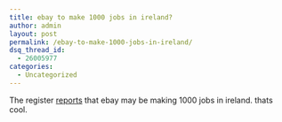 ```yaml
---
title: ebay to make 1000 jobs in ireland?
author: admin
layout: post
permalink: /ebay-to-make-1000-jobs-in-ireland/
dsq_thread_id:
  - 26005977
categories:
  - Uncategorized
---
```

The register [reports][1] that ebay may be making 1000 jobs in ireland. thats cool.

 [1]: http://www.theregister.co.uk/content/6/32695.html